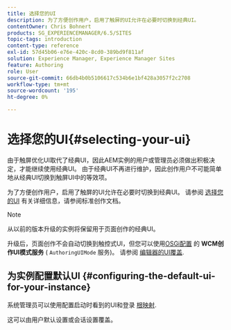 ```yaml
---
title: 选择您的UI
description: 为了方便创作用户，启用了触屏的UI允许在必要时切换到经典UI。
contentOwner: Chris Bohnert
products: SG_EXPERIENCEMANAGER/6.5/SITES
topic-tags: introduction
content-type: reference
exl-id: 57d45b06-e76e-420c-8cd0-389bd9f811af
solution: Experience Manager, Experience Manager Sites
feature: Authoring
role: User
source-git-commit: 66db4b0b5106617c534b6e1bf428a3057f2c2708
workflow-type: tm+mt
source-wordcount: '195'
ht-degree: 0%

---
```


# 选择您的UI{#selecting-your-ui}

由于触屏优化UI取代了经典UI，因此AEM实例的用户或管理员必须做出积极决定，才能继续使用经典UI。 由于经典UI不再进行维护，因此创作用户不可能简单地从经典UI切换到触屏UI中的等效项。

为了方便创作用户，启用了触屏的UI允许在必要时切换到经典UI。 请参阅 [选择您的UI](/help/sites-authoring/select-ui.md) 有关详细信息，请参阅标准创作文档。

>[!NOTE]
>
>从以前的版本升级的实例将保留用于页面创作的经典UI。
>
>升级后，页面创作不会自动切换到触控式UI，但您可以使用[OSGi配置](/help/sites-deploying/configuring-osgi.md) 的 **WCM创作UI模式服务** ( `AuthoringUIMode` 服务)。 请参阅 [编辑器的UI覆盖](#uioverridesfortheeditor).

## 为实例配置默认UI {#configuring-the-default-ui-for-your-instance}

系统管理员可以使用配置启动时看到的UI和登录 [根映射](/help/sites-deploying/osgi-configuration-settings.md#daycqrootmapping).

这可以由用户默认设置或会话设置覆盖。
